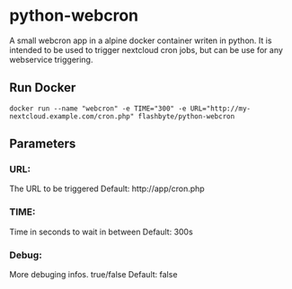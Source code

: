 # python-webcron

A small webcron app in a alpine docker container writen in python.
It is intended to be used to trigger nextcloud cron jobs, but can be use for any webservice triggering.

## Run Docker
```
docker run --name "webcron" -e TIME="300" -e URL="http://my-nextcloud.example.com/cron.php" flashbyte/python-webcron
```

## Parameters

### URL:
The URL to be triggered
Default: http://app/cron.php

### TIME:
Time in seconds to wait in between
Default: 300s

### Debug:
More debuging infos. true/false
Default: false